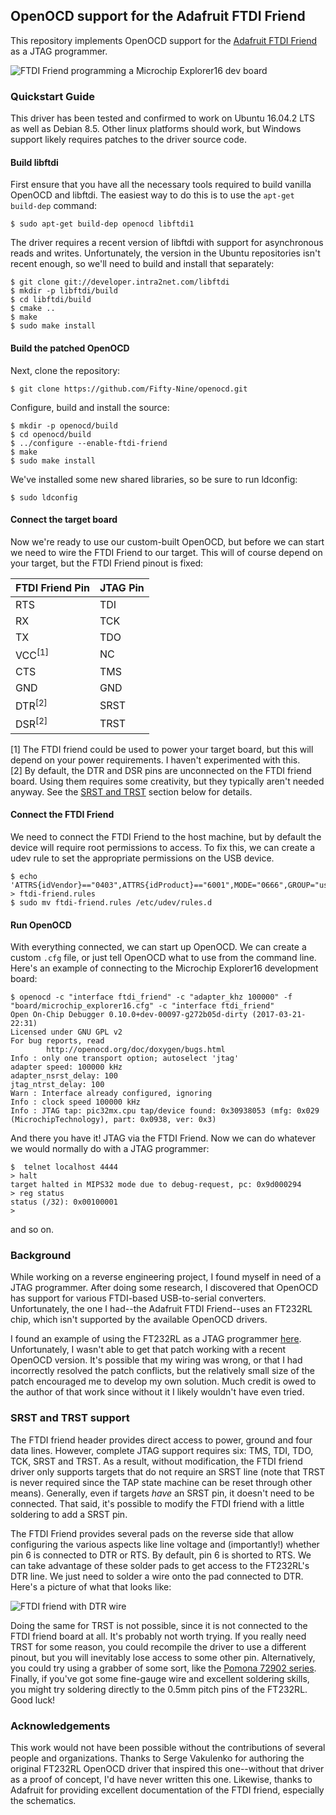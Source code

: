 ## OpenOCD support for the Adafruit FTDI Friend ##

This repository implements OpenOCD support for the [Adafruit FTDI Friend](https://www.adafruit.com/product/284)
as a JTAG programmer.

![FTDI Friend programming a Microchip Explorer16 dev board](https://raw.githubusercontent.com/Fifty-Nine/openocd/gh-pages/images/dev-board.jpg)

### Quickstart Guide ###

This driver has been tested and confirmed to work on Ubuntu 16.04.2 LTS as
well as Debian 8.5. Other linux platforms should work, but Windows support
likely requires patches to the driver source code.

#### Build libftdi ####

First ensure that you have all the necessary tools required to build vanilla
OpenOCD and libftdi. The easiest way to do this is to use the `apt-get build-dep`
command:

```
$ sudo apt-get build-dep openocd libftdi1
```

The driver requires a recent version of libftdi with support for
asynchronous reads and writes. Unfortunately, the version in the
Ubuntu repositories isn't recent enough, so we'll need to build
and install that separately:

```
$ git clone git://developer.intra2net.com/libftdi
$ mkdir -p libftdi/build
$ cd libftdi/build
$ cmake ..
$ make
$ sudo make install
```

#### Build the patched OpenOCD ####

Next, clone the repository:

```
$ git clone https://github.com/Fifty-Nine/openocd.git
```

Configure, build and install the source:

```
$ mkdir -p openocd/build
$ cd openocd/build
$ ../configure --enable-ftdi-friend
$ make
$ sudo make install
```

We've installed some new shared libraries, so be sure to run ldconfig:

```
$ sudo ldconfig
```

#### Connect the target board ####

Now we're ready to use our custom-built OpenOCD, but before we can start we
need to wire the FTDI Friend to our target. This will of course depend on your
target, but the FTDI Friend pinout is fixed:

| FTDI Friend Pin   | JTAG Pin |
| ----------------- | -------- |
| RTS               | TDI      |
| RX                | TCK      |
| TX                | TDO      |
| VCC<sup>[1]</sup> | NC       |
| CTS               | TMS      |
| GND               | GND      |
| DTR<sup>[2]</sup> | SRST     |
| DSR<sup>[2]</sup> | TRST     |

[1] The FTDI friend could be used to power your target board, but this will depend
on your power requirements. I haven't experimented with this.<br/>
[2] By default, the DTR and DSR pins are unconnected on the FTDI friend board. Using
them requires some creativity, but they typically aren't needed anyway. See the
[SRST and TRST](#srst-and-trst-support) section below for details.

#### Connect the FTDI Friend ####

We need to connect the FTDI Friend to the host machine, but by default the device
will require root permissions to access. To fix this, we can create a udev rule
to set the appropriate permissions on the USB device.

```
$ echo 'ATTRS{idVendor}=="0403",ATTRS{idProduct}=="6001",MODE="0666",GROUP="users"' > ftdi-friend.rules
$ sudo mv ftdi-friend.rules /etc/udev/rules.d
```

#### Run OpenOCD ####

With everything connected, we can start up OpenOCD. We can create a custom `.cfg` file,
or just tell OpenOCD what to use from the command line. Here's an example of connecting
to the Microchip Explorer16 development board:

```
$ openocd -c "interface ftdi_friend" -c "adapter_khz 100000" -f "board/microchip_explorer16.cfg" -c "interface ftdi_friend"
Open On-Chip Debugger 0.10.0+dev-00097-g272b05d-dirty (2017-03-21-22:31)
Licensed under GNU GPL v2
For bug reports, read
        http://openocd.org/doc/doxygen/bugs.html
Info : only one transport option; autoselect 'jtag'
adapter speed: 100000 kHz
adapter_nsrst_delay: 100
jtag_ntrst_delay: 100
Warn : Interface already configured, ignoring
Info : clock speed 100000 kHz
Info : JTAG tap: pic32mx.cpu tap/device found: 0x30938053 (mfg: 0x029 (MicrochipTechnology), part: 0x0938, ver: 0x3)
```

And there you have it! JTAG via the FTDI Friend. Now we can do whatever we would normally do with a
JTAG programmer:

```
$  telnet localhost 4444
> halt
target halted in MIPS32 mode due to debug-request, pc: 0x9d000294
> reg status
status (/32): 0x00100001
>
```

and so on.

### Background ###

While working on a reverse engineering project, I found myself in need of
a JTAG programmer. After doing some research, I discovered that OpenOCD has
support for various FTDI-based USB-to-serial converters. Unfortunately, the one
I had--the Adafruit FTDI Friend--uses an FT232RL chip, which isn't supported
by the available OpenOCD drivers.

I found an example of using the FT232RL as a JTAG programmer [here](http://vak.ru/doku.php/proj/bitbang/bitbang-jtag).
Unfortunately, I wasn't able to get that patch working with a recent OpenOCD version.
It's possible that my wiring was wrong, or that I had incorrectly resolved the patch
conflicts, but the relatively small size of the patch encouraged me to develop my own
solution. Much credit is owed to the author of that work since without it I likely
wouldn't have even tried.

### SRST and TRST support ###

The FTDI friend header provides direct access to power, ground and four data lines. However,
complete JTAG support requires six: TMS, TDI, TDO, TCK, SRST and TRST. As a result, without
modification, the FTDI friend driver only supports targets that do not require an SRST line
(note that TRST is never required since the TAP state machine can be reset through other means).
Generally, even if targets *have* an SRST pin, it doesn't need to be connected. That said,
it's possible to modify the FTDI friend with a little soldering to add a SRST pin.

The FTDI Friend provides several pads on the reverse side that allow configuring the various
aspects like line voltage and (importantly!) whether pin 6 is connected to DTR or RTS. By
default, pin 6 is shorted to RTS. We can take advantage of these solder pads to get access to
the FT232RL's DTR line. We just need to solder a wire onto the pad connected to DTR. Here's
a picture of what that looks like:

![FTDI friend with DTR wire](https://raw.githubusercontent.com/Fifty-Nine/openocd/gh-pages/images/ftdi-srst.jpg)

Doing the same for TRST is not possible, since it is not connected to the FTDI friend board at
all. It's probably not worth trying. If you really need TRST for some reason, you could recompile
the driver to use a different pinout, but you will inevitably lose access to some other pin.
Alternatively, you could try using a grabber of some sort, like the [Pomona 72902 series](http://www.digikey.com/product-detail/en/pomona-electronics/72902-0/501-1172-ND/1196307).
Finally, if you've got some fine-gauge wire and excellent soldering skills, you might try soldering
directly to the 0.5mm pitch pins of the FT232RL. Good luck!

### Acknowledgements ###

This work would not have been possible without the contributions of several people and organizations.
Thanks to Serge Vakulenko for authoring the original FT232RL OpenOCD driver that inspired this
one--without that driver as a proof of concept, I'd have never written this one. Likewise, thanks
to Adafruit for providing excellent documentation of the FTDI friend, especially the schematics.


